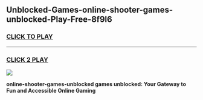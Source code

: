 
## Unblocked-Games-online-shooter-games-unblocked-Play-Free-8f9l6
<h3>
<a href="https://premium76.site?title=online-shooter-games-unblocked&ref=17A">CLICK TO PLAY</a></h3>
<hr>

<h3>
<a href="https://premium76.site?title=online-shooter-games-unblocked&ref=17A">CLICK 2 PLAY</a>
  
</h3>

<a href="https://premium76.site?title=online-shooter-games-unblocked&ref=17A"><img src="https://clearcache.store/games.png"></a>


**online-shooter-games-unblocked games unblocked: Your Gateway to Fun and Accessible Online Gaming**
